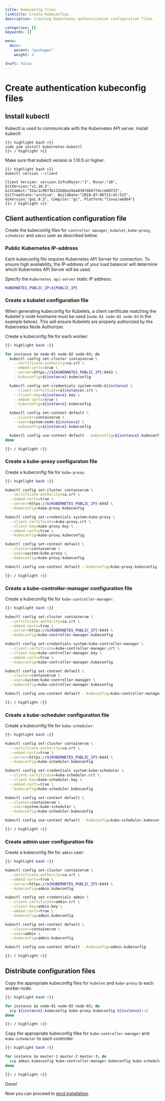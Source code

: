 ```yaml
---
title: Kubeconfig files
linktitle: Create Kubeconfigs
description: Creating Kubernetes authentication configuration files.

categories: []
keywords: []

menu:
  docs:
    parent: "packages"
    weight: 4

draft: false
---
```


# Create authentication kubeconfig files

## Install kubectl

Kubectl is used to communicate with the Kubernetes API server. Install kubectl:

```
{{< highlight bash >}}
sudo yum install kubernetes-kubectl
{{< / highlight >}}
```

Make sure that kubectl version is 1.10.5 or higher:

```
{{< highlight bash >}}
kubectl version --client

Client Version: version.Info{Major:"1", Minor:"10", GitVersion:"v1.10.5", GitCommit:"32ac1c9073b132b8ba18aa830f46b77dcceb0723", GitTreeState:"archive", BuildDate:"2018-07-06T13:45:52Z", GoVersion:"go1.9.3", Compiler:"gc", Platform:"linux/amd64"}
{{< / highlight >}}
```

## Client authentication configuration file
Create the kubeconfig files for `controller manager`, `kubelet`, `kube-proxy`, `scheduler` and `admin` user as described below.

### Public Kubernetes IP-address

Each kubeconfig file requires Kubernetes API Server for connection. To ensure high availability, the IP-address of your load balancer will determine which Kubernetes API Server will be used.

Specify the `Kubernetes api-server` static IP address:

```bash
KUBERNETES_PUBLIC_IP=${PUBLIC_IP}
```

### Create a kubelet configuration file

When generating kubeconfig for Kubelets, a client certificate matching the Kubelet's node hostname must be used (`node-01 node-02 node-03` in the example below). This will ensure Kubelets are properly authorized by the Kubernetes Node Authorizer.

Create a kubeconfig file for each worker:

```bash
{{< highlight bash >}}

for instance in node-01 node-02 node-03; do
  kubectl config set-cluster containerum \
    --certificate-authority=ca.crt \
    --embed-certs=true \
    --server=https://${KUBERNETES_PUBLIC_IP}:6443 \
    --kubeconfig=${instance}.kubeconfig

  kubectl config set-credentials system:node:${instance} \
    --client-certificate=${instance}.crt \
    --client-key=${instance}.key \
    --embed-certs=true \
    --kubeconfig=${instance}.kubeconfig

  kubectl config set-context default \
    --cluster=containerum \
    --user=system:node:${instance} \
    --kubeconfig=${instance}.kubeconfig

  kubectl config use-context default --kubeconfig=${instance}.kubeconfig
done

{{< / highlight >}}
```

### Create a kube-proxy configuraton file

Create a kubeconfig file for `kube-proxy`:

```bash
{{< highlight bash >}}

kubectl config set-cluster containerum \
  --certificate-authority=ca.crt \
  --embed-certs=true \
  --server=https://${KUBERNETES_PUBLIC_IP}:6443 \
  --kubeconfig=kube-proxy.kubeconfig

kubectl config set-credentials system:kube-proxy \
  --client-certificate=kube-proxy.crt \
  --client-key=kube-proxy.key \
  --embed-certs=true \
  --kubeconfig=kube-proxy.kubeconfig

kubectl config set-context default \
  --cluster=containerum \
  --user=system:kube-proxy \
  --kubeconfig=kube-proxy.kubeconfig

kubectl config use-context default --kubeconfig=kube-proxy.kubeconfig

{{< / highlight >}}
```

### Create a kube-controller-manager configuration file  
Create a kubeconfig file for `kube-controller-manager`:

```bash
{{< highlight bash >}}

kubectl config set-cluster containerum \
  --certificate-authority=ca.crt \
  --embed-certs=true \
  --server=https://${KUBERNETES_PUBLIC_IP}:6443 \
  --kubeconfig=kube-controller-manager.kubeconfig

kubectl config set-credentials system:kube-controller-manager \
  --client-certificate=kube-controller-manager.crt \
  --client-key=kube-controller-manager.key \
  --embed-certs=true \
  --kubeconfig=kube-controller-manager.kubeconfig

kubectl config set-context default \
  --cluster=containerum \
  --user=system:kube-controller-manager \
  --kubeconfig=kube-controller-manager.kubeconfig

kubectl config use-context default --kubeconfig=kube-controller-manager.kubeconfig

{{< / highlight >}}
```

### Create a kube-scheduler configuration file
Create a kubeconfig file for `kube-scheduler`:

```bash
{{< highlight bash >}}

kubectl config set-cluster containerum \
  --certificate-authority=ca.crt \
  --embed-certs=true \
  --server=https://${KUBERNETES_PUBLIC_IP}:6443 \
  --kubeconfig=kube-scheduler.kubeconfig

kubectl config set-credentials system:kube-scheduler \
  --client-certificate=kube-scheduler.crt \
  --client-key=kube-scheduler.key \
  --embed-certs=true \
  --kubeconfig=kube-scheduler.kubeconfig

kubectl config set-context default \
  --cluster=containerum \
  --user=system:kube-scheduler \
  --kubeconfig=kube-scheduler.kubeconfig

kubectl config use-context default --kubeconfig=kube-scheduler.kubeconfig

{{< / highlight >}}
```

###  Create admin user configuration file  
Create a kubeconfig file for `admin` user:

```bash
{{< highlight bash >}}

kubectl config set-cluster containerum \
  --certificate-authority=ca.crt \
  --embed-certs=true \
  --server=https://${KUBERNETES_PUBLIC_IP}:6443 \
  --kubeconfig=admin.kubeconfig

kubectl config set-credentials admin \
  --client-certificate=admin.crt \
  --client-key=admin.key \
  --embed-certs=true \
  --kubeconfig=admin.kubeconfig

kubectl config set-context default \
  --cluster=containerum \
  --user=admin \
  --kubeconfig=admin.kubeconfig

kubectl config use-context default --kubeconfig=admin.kubeconfig

{{< / highlight >}}
```

## Distribute configuration files

Copy the appropriate kubeconfig files for `kubelet` and `kube-proxy` to each worker node:

```bash
{{< highlight bash >}}

for instance in node-01 node-02 node-03; do
  scp ${instance}.kubeconfig kube-proxy.kubeconfig ${instance}:~/
done

{{< / highlight >}}
```

Copy the appropriate kubeconfig files for `kube-controller-manager` and `kube-scheduler` to each controller:

```bash
{{< highlight bash >}}

for instance in master-1 master-2 master-3; do
  scp admin.kubeconfig kube-controller-manager.kubeconfig kube-scheduler.kubeconfig ${instance}:~/
done

{{< / highlight >}}
```

Done!

Now you can proceed to [etcd installation](/installation/packages/4etcd).
